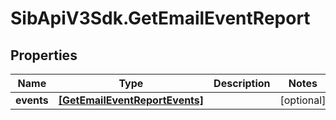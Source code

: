 # SibApiV3Sdk.GetEmailEventReport

## Properties
Name | Type | Description | Notes
------------ | ------------- | ------------- | -------------
**events** | [**[GetEmailEventReportEvents]**](GetEmailEventReportEvents.md) |  | [optional] 


